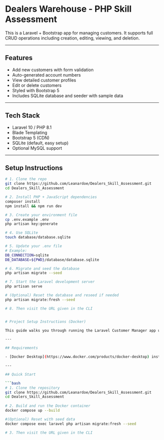 # Dealers Warehouse - PHP Skill Assessment

This is a Laravel + Bootstrap app for managing customers. It supports full CRUD operations including creation, editing, viewing, and deletion.

---

## Features

- Add new customers with form validation
- Auto-generated account numbers
- View detailed customer profiles
- Edit or delete customers
- Styled with Bootstrap 5
- Includes SQLite database and seeder with sample data

---

## Tech Stack

- Laravel 10 / PHP 8.1
- Blade Templating
- Bootstrap 5 (CDN)
- SQLite (default, easy setup)
- Optional MySQL support

---

## Setup Instructions

```bash
# 1. Clone the repo
git clone https://github.com/Leanardoe/Dealers_Skill_Assessment.git
cd Dealers_Skill_Assessment

# 2. Install PHP + JavaScript dependencies
composer install
npm install && npm run dev

# 3. Create your environment file
cp .env.example .env
php artisan key:generate

# 4. Use SQLite
touch database/database.sqlite

# 5. Update your .env file
# Example:
DB_CONNECTION=sqlite
DB_DATABASE=${PWD}/database/database.sqlite

# 6. Migrate and seed the database
php artisan migrate --seed

# 7. Start the Laravel development server
php artisan serve

# (Optional) Reset the database and reseed if needed
php artisan migrate:fresh --seed

# 8. Then visit the URL given in the CLI


# Project Setup Instructions (Docker)

This guide walks you through running the Laravel Customer Manager app using Docker—no need to install PHP, Composer, Node.js, or SQLite locally.

---

## Requirements

- [Docker Desktop](https://www.docker.com/products/docker-desktop) installed and running

---

## Quick Start

```bash
# 1. Clone the repository
git clone https://github.com/Leanardoe/Dealers_Skill_Assessment.git
cd Dealers_Skill_Assessment
 
# 2. Build and run the Docker container
docker compose up --build

#(Optional) Reset with seed data
docker compose exec laravel php artisan migrate:fresh --seed

# 3. Then visit the URL given in the CLI